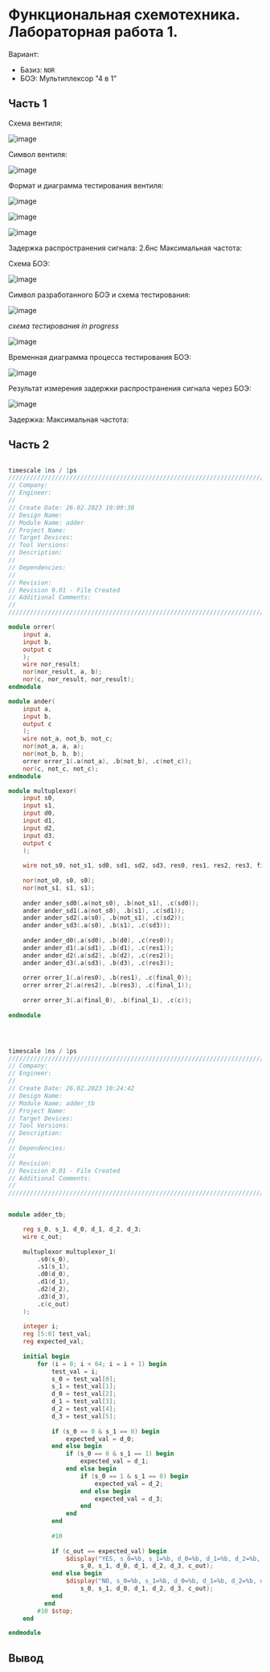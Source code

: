 # Функциональная схемотехника. Лабораторная работа 1. 

Вариант: 
  - Базиз: `NOR`
  - БОЭ: Мультиплексор "4 в 1"

## Часть 1

Схема вентиля:

![image](https://user-images.githubusercontent.com/68964770/221428737-219df699-5189-4d3a-b2a1-c1de17da2858.png)

Символ вентиля:

![image](https://user-images.githubusercontent.com/68964770/221428748-13ea6af5-e1eb-4cbb-8de4-494e1fce4116.png)

Формат и диаграмма тестирования вентиля:

![image](https://user-images.githubusercontent.com/68964770/221428833-cd277a95-3bd9-41e7-97eb-8afd8c5357c4.png)

![image](https://user-images.githubusercontent.com/68964770/221428839-d740c52a-b6c1-4c68-b299-5cff20c18577.png)

![image](https://user-images.githubusercontent.com/68964770/221428848-f30e20b9-8dd6-4c59-a776-7e0fc35726c1.png)

Задержка распространения сигнала: 2.6нс
Максимальная частота:


Схема БОЭ:

![image](https://user-images.githubusercontent.com/68964770/221428891-72d237f7-bc0e-4f4e-8447-091503ac8b7d.png)

Символ разработанного БОЭ и схема тестирования:

![image](https://user-images.githubusercontent.com/68964770/221428941-287f19cc-7c61-4030-997d-a58cc283e960.png)

*схема тестирования in progress*

![image](https://user-images.githubusercontent.com/68964770/221429085-4b8b8f97-1c70-46c4-9218-07edbb1714f4.png)

Временная диаграмма процесса тестирования БОЭ:

![image](https://user-images.githubusercontent.com/68964770/221429092-6d86376c-50d0-4726-ba59-e6d843022f7f.png)

Результат измерения задержки распространения сигнала через БОЭ:

![image](https://user-images.githubusercontent.com/68964770/221429088-da9f6e8d-f029-40cc-a6cc-4deba5cb1418.png)

Задержка: 
Максимальная частота:

## Часть 2


```verilog

timescale 1ns / 1ps
//////////////////////////////////////////////////////////////////////////////////
// Company: 
// Engineer: 
// 
// Create Date: 26.02.2023 10:09:38
// Design Name: 
// Module Name: adder
// Project Name: 
// Target Devices: 
// Tool Versions: 
// Description: 
// 
// Dependencies: 
// 
// Revision:
// Revision 0.01 - File Created
// Additional Comments:
// 
//////////////////////////////////////////////////////////////////////////////////

module orrer(
    input a,
    input b,
    output c
    );
    wire nor_result;
    nor(nor_result, a, b);
    nor(c, nor_result, nor_result);
endmodule

module ander(
    input a,
    input b,
    output c
    );
    wire not_a, not_b, not_c;
    nor(not_a, a, a);
    nor(not_b, b, b);
    orrer orrer_1(.a(not_a), .b(not_b), .c(not_c));
    nor(c, not_c, not_c);
endmodule

module multuplexor(
    input s0,
    input s1,
    input d0,
    input d1,
    input d2,
    input d3,
    output c
    );
    
    wire not_s0, not_s1, sd0, sd1, sd2, sd3, res0, res1, res2, res3, final_0, final_1;
   
    nor(not_s0, s0, s0);
    nor(not_s1, s1, s1);
    
    ander ander_sd0(.a(not_s0), .b(not_s1), .c(sd0));
    ander ander_sd1(.a(not_s0), .b(s1), .c(sd1));
    ander ander_sd2(.a(s0), .b(not_s1), .c(sd2));
    ander ander_sd3(.a(s0), .b(s1), .c(sd3));
    
    ander ander_d0(.a(sd0), .b(d0), .c(res0));
    ander ander_d1(.a(sd1), .b(d1), .c(res1));
    ander ander_d2(.a(sd2), .b(d2), .c(res2));
    ander ander_d3(.a(sd3), .b(d3), .c(res3));
    
    orrer orrer_1(.a(res0), .b(res1), .c(final_0));
    orrer orrer_2(.a(res2), .b(res3), .c(final_1));
    
    orrer orrer_3(.a(final_0), .b(final_1), .c(c));
    
endmodule




timescale 1ns / 1ps
//////////////////////////////////////////////////////////////////////////////////
// Company: 
// Engineer: 
// 
// Create Date: 26.02.2023 10:24:42
// Design Name: 
// Module Name: adder_tb
// Project Name: 
// Target Devices: 
// Tool Versions: 
// Description: 
// 
// Dependencies: 
// 
// Revision:
// Revision 0.01 - File Created
// Additional Comments:
// 
//////////////////////////////////////////////////////////////////////////////////


module adder_tb;

    reg s_0, s_1, d_0, d_1, d_2, d_3;
    wire c_out;
    
    multuplexor multuplexor_1(
        .s0(s_0),
        .s1(s_1),
        .d0(d_0),
        .d1(d_1),
        .d2(d_2),
        .d3(d_3),
        .c(c_out)
    );
    
    integer i;
    reg [5:0] test_val;
    reg expected_val;
    
    initial begin
        for (i = 0; i < 64; i = i + 1) begin
            test_val = i;
            s_0 = test_val[0];
            s_1 = test_val[1];
            d_0 = test_val[2];
            d_1 = test_val[3];
            d_2 = test_val[4];
            d_3 = test_val[5];
            
            if (s_0 == 0 & s_1 == 0) begin
                expected_val = d_0;
            end else begin
                if (s_0 == 0 & s_1 == 1) begin
                    expected_val = d_1;
                end else begin
                    if (s_0 == 1 & s_1 == 0) begin
                        expected_val = d_2;
                    end else begin
                        expected_val = d_3;
                    end
                end
            end
            
            #10
            
            if (c_out == expected_val) begin
                $display("YES, s_0=%b, s_1=%b, d_0=%b, d_1=%b, d_2=%b, d_3=%b, c_out=%b",
                    s_0, s_1, d_0, d_1, d_2, d_3, c_out);
            end else begin
                $display("NO, s_0=%b, s_1=%b, d_0=%b, d_1=%b, d_2=%b, d_3=%b, c_out=%b",
                    s_0, s_1, d_0, d_1, d_2, d_3, c_out);
            end
          end
        #10 $stop;
    end 

endmodule
```

## Вывод




